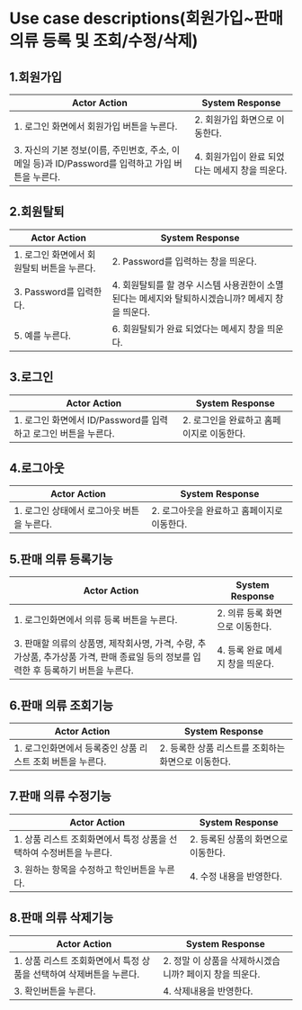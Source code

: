 # Use case descriptions(회원가입~판매의류 등록 및 조회/수정/삭제)
## 1.회원가입
| Actor Action                                         | System Response                                              |
| ---------------------------------------------------- | ------------------------------------------------------------ |
| 1. 로그인 화면에서 회원가입 버튼을 누른다.| 2. 회원가입 화면으로 이동한다.|
| 3. 자신의 기본 정보(이름, 주민번호, 주소, 이메일 등)과 ID/Password를 입력하고 가입 버튼을 누른다. | 4. 회원가입이 완료 되었다는 메세지 창을 띄운다.|

## 2.회원탈퇴
| Actor Action                                         | System Response                                              |
| ---------------------------------------------------- | ------------------------------------------------------------ |
| 1. 로그인 화면에서 회원탈퇴 버튼을 누른다.| 2. Password를 입력하는 창을 띄운다.|
| 3. Password를 입력한다. | 4. 회원탈퇴를 할 경우 시스템 사용권한이 소멸 된다는 메세지와 탈퇴하시겠습니까? 메세지 창을 띄운다.|
| 5. 예를 누른다. | 6. 회원탈퇴가 완료 되었다는 메세지 창을 띄운다.|

## 3.로그인
| Actor Action                                         | System Response                                              |
| ---------------------------------------------------- | ------------------------------------------------------------ |
| 1. 로그인 화면에서 ID/Password를 입력하고 로그인 버튼을 누른다. | 2. 로그인을 완료하고 홈페이지로 이동한다. |

## 4.로그아웃
| Actor Action                                         | System Response                                              |
| ---------------------------------------------------- | ------------------------------------------------------------ |
| 1. 로그인 상태에서 로그아웃 버튼을 누른다. | 2. 로그아웃을 완료하고 홈페이지로 이동한다. |

## 5.판매 의류 등록기능
| Actor Action                                         | System Response                                              |
| ---------------------------------------------------- | ------------------------------------------------------------ |
| 1. 로그인화면에서 의류 등록 버튼을 누른다.  | 2. 의류 등록 화면으로 이동한다.|
| 3. 판매할 의류의 상품명, 제작회사명, 가격, 수량, 추가상품, 추가상품 가격, 판매 종료일 등의 정보를 입력한 후 등록하기 버튼을 누른다.| 4. 등록 완료 메세지 창을 띄운다.|

## 6.판매 의류 조회기능
| Actor Action                                         | System Response                                              |
| ---------------------------------------------------- | ------------------------------------------------------------ |
| 1. 로그인화면에서 등록중인 상품 리스트 조회 버튼을 누른다.  | 2. 등록한 상품 리스트를 조회하는 화면으로 이동한다.|

## 7.판매 의류 수정기능
| Actor Action                                         | System Response                                              |
| ---------------------------------------------------- | ------------------------------------------------------------ |
| 1. 상품 리스트 조회화면에서 특정 상품을 선택하여 수정버튼을 누른다.  | 2. 등록된 상품의 화면으로 이동한다.|
| 3. 원하는 항목을 수정하고 학인버튼을 누른다.  | 4. 수정 내용을 반영한다.|

## 8.판매 의류 삭제기능
| Actor Action                                         | System Response                                              |
| ---------------------------------------------------- | ------------------------------------------------------------ |
| 1. 상품 리스트 조회화면에서 특정 상품을 선택하여 삭제버튼을 누른다.  | 2. 정말 이 상품을 삭제하시겠습니까? 페이지 창을 띄운다.|
| 3. 확인버튼을 누른다. | 4. 삭제내용을 반영한다.|


